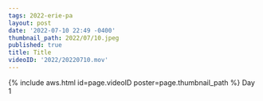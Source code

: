 ```yaml
---
tags: 2022-erie-pa
layout: post
date: '2022-07-10 22:49 -0400'
thumbnail_path: 2022/07/10.jpeg
published: true
title: Title
videoID: '2022/20220710.mov'
---
```


{% include aws.html id=page.videoID poster=page.thumbnail_path %}
Day 1